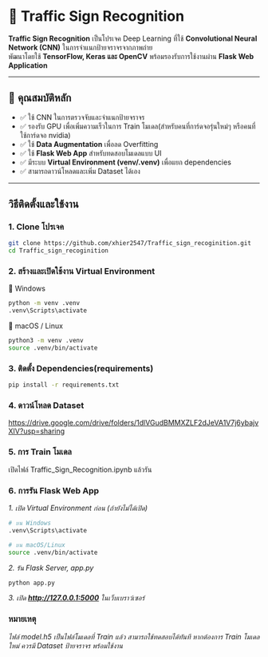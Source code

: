 # 🚦 Traffic Sign Recognition

**Traffic Sign Recognition** เป็นโปรเจค Deep Learning ที่ใช้ **Convolutional Neural Network (CNN)** ในการจำแนกป้ายจราจรจากภาพถ่าย  
พัฒนาโดยใช้ **TensorFlow, Keras และ OpenCV** พร้อมรองรับการใช้งานผ่าน **Flask Web Application**  

---

## 📌 คุณสมบัติหลัก
- ✅ ใช้ CNN ในการตรวจจับและจำแนกป้ายจราจร
- ✅ รองรับ GPU เพื่อเพิ่มความเร็วในการ Train โมเดล(สำหรับคนที่การ์ดจอรุ่นใหม่ๆ หรือคนที่ใช้การ์ดจอ nvidia)
- ✅ ใช้ **Data Augmentation** เพื่อลด Overfitting
- ✅ ใช้ **Flask Web App** สำหรับทดสอบโมเดลแบบ UI
- ✅ มีระบบ **Virtual Environment (venv/.venv)** เพื่อแยก dependencies
- ✅ สามารถดาวน์โหลดและเพิ่ม Dataset ได้เอง

---

## วิธีติดตั้งและใช้งาน

### **1. Clone โปรเจค**
```bash
git clone https://github.com/xhier2547/Traffic_sign_recoginition.git
cd Traffic_sign_recoginition
```

### **2.  สร้างและเปิดใช้งาน Virtual Environment**
🔹 Windows
```bash
python -m venv .venv
.venv\Scripts\activate
```

🔹 macOS / Linux
```bash
python3 -m venv .venv
source .venv/bin/activate
```

### **3. ติดตั้ง Dependencies(requirements)**
```bash
pip install -r requirements.txt
```

### **4.  ดาวน์โหลด Dataset**

https://drive.google.com/drive/folders/1dlVGudBMMXZLF2dJeVA1V7j6ybajvXIV?usp=sharing


### **5.  การ Train โมเดล**

เปิดไฟล์ Traffic_Sign_Recognition.ipynb แล้วรัน

### **6️. การรัน Flask Web App**
*1. เปิด Virtual Environment ก่อน (ถ้ายังไม่ได้เปิด)*
```bash
# บน Windows
.venv\Scripts\activate

# บน macOS/Linux
source .venv/bin/activate

```

*2. รัน Flask Server, app.py*
```bash
python app.py

```

*3. เปิด **http://127.0.0.1:5000** ในเว็บเบราว์เซอร์*


### **หมายเหตุ**
*ไฟล์ model.h5 เป็นไฟล์โมเดลที่ Train แล้ว สามารถใช้ทดสอบได้ทันที*
*หากต้องการ Train โมเดลใหม่ ควรมี Dataset ป้ายจราจร พร้อมใช้งาน*